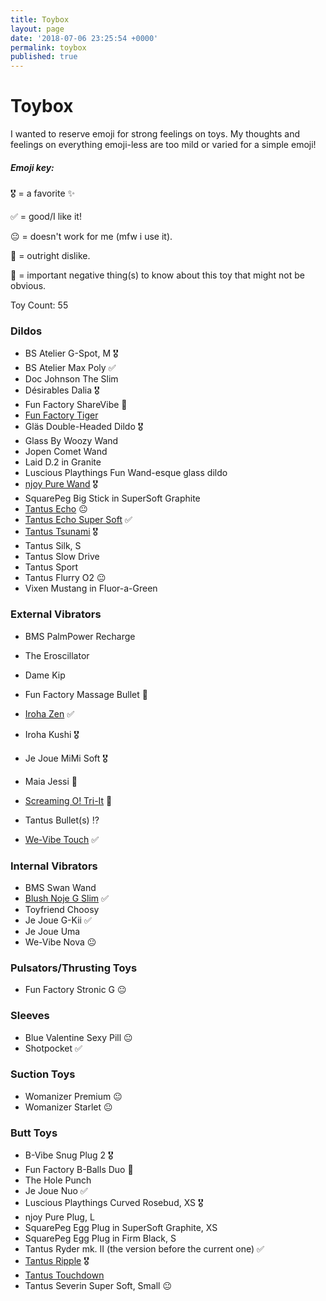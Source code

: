 ```yaml
---
title: Toybox
layout: page
date: '2018-07-06 23:25:54 +0000'
permalink: toybox
published: true
---
```


# Toybox

I wanted to reserve emoji for strong feelings on toys. My thoughts and feelings on everything emoji-less are too mild or varied for a simple emoji!

##### Emoji key: 

🎖 = a favorite ✨

✅ = good/I like it!

😐 = doesn't work for me (mfw i use it).

🚮 = outright dislike.

📢 = important negative thing(s) to know about this toy that might not be obvious.

Toy Count: 55

### Dildos

- BS Atelier G-Spot, M 🎖
- BS Atelier Max Poly ✅
- Doc Johnson The Slim
- Désirables Dalia 🎖
- Fun Factory ShareVibe 📢
- [Fun Factory Tiger](https://www.solochro.me/posts/fun-factory-tiger)
- Gläs Double-Headed Dildo 🎖
- Glass By Woozy Wand
- Jopen Comet Wand
- Laid D.2 in Granite
- Luscious Playthings Fun Wand-esque glass dildo
- [njoy Pure Wand](https://www.solochro.me/posts/njoy-pure-wand) 🎖
- SquarePeg Big Stick in SuperSoft Graphite
- [Tantus Echo](https://www.solochro.me/posts/tantus-echo) 😐
- [Tantus Echo Super Soft](https://www.solochro.me/posts/tantus-echo) ✅
- [Tantus Tsunami](https://www.solochro.me/posts/tantus-tsunami) 🎖
- Tantus Silk, S
- Tantus Slow Drive
- Tantus Sport
- Tantus Flurry O2 😐
- Vixen Mustang in Fluor-a-Green

### External Vibrators
- BMS PalmPower Recharge

- The Eroscillator

- Dame Kip

- Fun Factory Massage Bullet 📢

- [Iroha Zen](https://www.solochro.me/posts/iroha-zen) ✅

- Iroha Kushi 🎖

- Je Joue MiMi Soft 🎖

- Maia Jessi 📢

- [Screaming O! Tri-It](http://www.solochro.me/posts/tri-it) 🚮

- Tantus Bullet(s) ⁉️

- [We-Vibe Touch](https://www.solochro.me/posts/we-vibe-touch) ✅

  

### Internal Vibrators

- BMS Swan Wand 
- [Blush Noje G Slim](https://www.solochro.me/posts/noje-g-slim) ✅
- Toyfriend Choosy
- Je Joue G-Kii ✅
- Je Joue Uma 
- We-Vibe Nova 😐

### Pulsators/Thrusting Toys

- Fun Factory Stronic G 😐

### Sleeves

- Blue Valentine Sexy Pill 😐
- Shotpocket ✅

### Suction Toys

- Womanizer Premium 😐
- Womanizer Starlet 😐

### Butt Toys
- B-Vibe Snug Plug 2 🎖
- Fun Factory B-Balls Duo 📢
- The Hole Punch
- Je Joue Nuo ✅
- Luscious Playthings Curved Rosebud, XS 🎖
- njoy Pure Plug, L
- SquarePeg Egg Plug in SuperSoft Graphite, XS
- SquarePeg Egg Plug in Firm Black, S
- Tantus Ryder mk. II (the version before the current one) ✅ 
- [Tantus Ripple](http://www.solochro.me/posts/tantus-ripple) 🎖
- [Tantus Touchdown](http://www.solochro.me/posts/tantus-touchdown) 
- Tantus Severin Super Soft, Small 😐